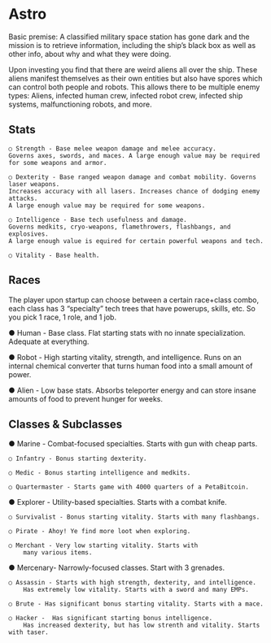 Astro
====

Basic premise:  A classified military space station has gone dark and the mission is to retrieve information, including the ship’s black box as well as other info, about why and what they were doing.

Upon investing you find that there are weird aliens all over the ship.  These aliens manifest themselves as their own entities but also have spores which can control both people and robots.  This allows there to be multiple enemy types: Aliens, infected human crew, infected robot crew, infected ship systems, malfunctioning robots, and more.


Stats
-----
    ○ Strength - Base melee weapon damage and melee accuracy. 
    Governs axes, swords, and maces. A large enough value may be required for some weapons and armor.

    ○ Dexterity - Base ranged weapon damage and combat mobility. Governs laser weapons. 
    Increases accuracy with all lasers. Increases chance of dodging enemy attacks. 
    A large enough value may be required for some weapons.

    ○ Intelligence - Base tech usefulness and damage. 
    Governs medkits, cryo-weapons, flamethrowers, flashbangs, and explosives. 
    A large enough value is equired for certain powerful weapons and tech.

    ○ Vitality - Base health.



Races
-----
The player upon startup can choose between a certain race+class combo, each class has 3 “specialty” tech trees that have powerups, skills, etc.  So you pick 1 race, 1 role, and 1 job.

● Human - Base class. Flat starting stats with no innate specialization. Adequate at everything. 

● Robot - High starting vitality, strength, and intelligence. Runs on an internal chemical converter that turns human food into a small amount of power.

● Alien - Low base stats. Absorbs teleporter energy and can store insane amounts of food to prevent hunger for weeks.


Classes & Subclasses 
--------------------
● Marine - Combat-focused specialties. Starts with gun with cheap parts. 

    ○ Infantry - Bonus starting dexterity. 

    ○ Medic - Bonus starting intelligence and medkits. 

    ○ Quartermaster - Starts game with 4000 quarters of a PetaBitcoin.


● Explorer - Utility-based specialties. Starts with a combat knife.

    ○ Survivalist - Bonus starting vitality. Starts with many flashbangs.

    ○ Pirate - Ahoy! Ye find more loot when exploring. 

    ○ Merchant - Very low starting vitality. Starts with 
        many various items. 


● Mercenary- Narrowly-focused classes. Start with 3 grenades.

    ○ Assassin - Starts with high strength, dexterity, and intelligence.
        Has extremely low vitality. Starts with a sword and many EMPs. 

    ○ Brute - Has significant bonus starting vitality. Starts with a mace. 

    ○ Hacker -  Has significant starting bonus intelligence. 
        Has increased dexterity, but has low strenth and vitality. Starts with taser. 
